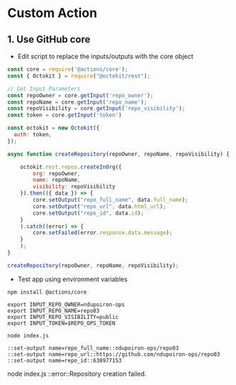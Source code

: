 # Custom Action

## 1. Use GitHub core

* Edit script to replace the inputs/outputs with the core object

```javascript
const core = require('@actions/core');
const { Octokit } = require("@octokit/rest");

// Get Input Parameters
const repoOwner = core.getInput('repo_owner');
const repoName = core.getInput('repo_name');
const repoVisibility = core.getInput('repo_visibility');
const token = core.getInput('token')

const octokit = new Octokit({
  auth: token,
});

async function createRepository(repoOwner, repoName, repoVisibility) {

    octokit.rest.repos.createInOrg({
        org: repoOwner,
        name: repoName,
        visibility: repoVisibility
    }).then(({ data }) => {
        core.setOutput("repo_full_name", data.full_name);
        core.setOutput("repo_url", data.html_url);
        core.setOutput("repo_id", data.id);
    }
    ).catch((error) => {
        core.setFailed(error.response.data.message);
    }
    );
}

createRepository(repoOwner, repoName, repoVisibility);
```

* Test app using environment variables

```shell
npm install @actions/core

export INPUT_REPO_OWNER=ndupoiron-ops
export INPUT_REPO_NAME=repo03
export INPUT_REPO_VISIBILITY=public
export INPUT_TOKEN=$REPO_OPS_TOKEN

node index.js

::set-output name=repo_full_name::ndupoiron-ops/repo03
::set-output name=repo_url::https://github.com/ndupoiron-ops/repo03
::set-output name=repo_id::638977153
```

 

node index.js 
::error::Repository creation failed.
